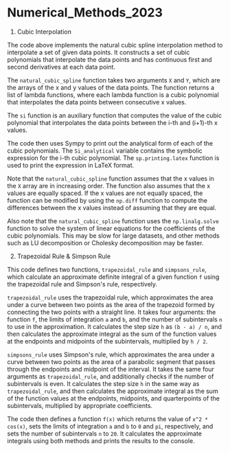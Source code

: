 # Numerical_Methods_2023


1. Cubic Interpolation


The code above implements the natural cubic spline interpolation method to interpolate a set of given data points. It constructs a set of cubic polynomials that interpolate the data points and has continuous first and second derivatives at each data point.

The `natural_cubic_spline` function takes two arguments `X` and `Y`, which are the arrays of the x and y values of the data points. The function returns a list of lambda functions, where each lambda function is a cubic polynomial that interpolates the data points between consecutive x values.

The `si` function is an auxiliary function that computes the value of the cubic polynomial that interpolates the data points between the i-th and (i+1)-th x values.

The code then uses Sympy to print out the analytical form of each of the cubic polynomials. The `Si_analytical` variable contains the symbolic expression for the i-th cubic polynomial. The `sp.printing.latex` function is used to print the expression in LaTeX format.

Note that the `natural_cubic_spline` function assumes that the x values in the `X` array are in increasing order. The function also assumes that the x values are equally spaced. If the x values are not equally spaced, the function can be modified by using the `np.diff` function to compute the differences between the x values instead of assuming that they are equal.

Also note that the `natural_cubic_spline` function uses the `np.linalg.solve` function to solve the system of linear equations for the coefficients of the cubic polynomials. This may be slow for large datasets, and other methods such as LU decomposition or Cholesky decomposition may be faster.

2. Trapezoidal Rule & Simpson Rule


This code defines two functions, `trapezoidal_rule` and `simpsons_rule`, which calculate an approximate definite integral of a given function `f` using the trapezoidal rule and Simpson's rule, respectively. 

`trapezoidal_rule` uses the trapezoidal rule, which approximates the area under a curve between two points as the area of the trapezoid formed by connecting the two points with a straight line. It takes four arguments: the function `f`, the limits of integration `a` and `b`, and the number of subintervals `n` to use in the approximation. It calculates the step size `h` as `(b - a) / n`, and then calculates the approximate integral as the sum of the function values at the endpoints and midpoints of the subintervals, multiplied by `h / 2`.

`simpsons_rule` uses Simpson's rule, which approximates the area under a curve between two points as the area of a parabolic segment that passes through the endpoints and midpoint of the interval. It takes the same four arguments as `trapezoidal_rule`, and additionally checks if the number of subintervals is even. It calculates the step size `h` in the same way as `trapezoidal_rule`, and then calculates the approximate integral as the sum of the function values at the endpoints, midpoints, and quarterpoints of the subintervals, multiplied by appropriate coefficients.

The code then defines a function `f(x)` which returns the value of `x^2 * cos(x)`, sets the limits of integration `a` and `b` to `0` and `pi`, respectively, and sets the number of subintervals `n` to `20`. It calculates the approximate integrals using both methods and prints the results to the console.
